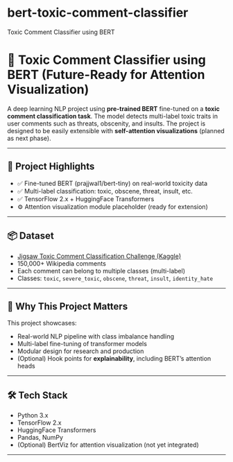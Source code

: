 # bert-toxic-comment-classifier
Toxic Comment Classifier using BERT

# 💬 Toxic Comment Classifier using BERT (Future-Ready for Attention Visualization)

A deep learning NLP project using **pre-trained BERT** fine-tuned on a **toxic comment classification task**. The model detects multi-label toxic traits in user comments such as threats, obscenity, and insults. The project is designed to be easily extensible with **self-attention visualizations** (planned as next phase).

---

## 🚀 Project Highlights

- ✅ Fine-tuned BERT (prajjwal1/bert-tiny) on real-world toxicity data  
- ✅ Multi-label classification: toxic, obscene, threat, insult, etc.  
- ✅ TensorFlow 2.x + HuggingFace Transformers  
- ⚙️ Attention visualization module placeholder (ready for extension)

---

## 📦 Dataset

- [Jigsaw Toxic Comment Classification Challenge (Kaggle)](https://www.kaggle.com/c/jigsaw-toxic-comment-classification-challenge)
- 150,000+ Wikipedia comments  
- Each comment can belong to multiple classes (multi-label)  
- Classes: `toxic`, `severe_toxic`, `obscene`, `threat`, `insult`, `identity_hate`

---

## 🧠 Why This Project Matters

This project showcases:
- Real-world NLP pipeline with class imbalance handling  
- Multi-label fine-tuning of transformer models  
- Modular design for research and production  
- (Optional) Hook points for **explainability**, including BERT’s attention heads

---

## 🛠️ Tech Stack

- Python 3.x  
- TensorFlow 2.x  
- HuggingFace Transformers  
- Pandas, NumPy  
- (Optional) BertViz for attention visualization (not yet integrated)

---
